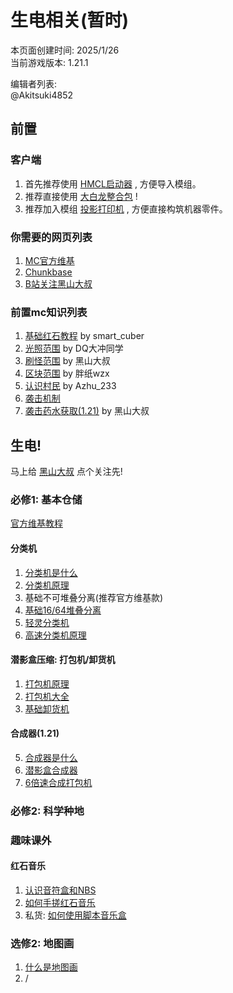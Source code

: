 # 生电相关(暂时)

本页面创建时间: 2025/1/26   
当前游戏版本: 1.21.1

编辑者列表:    
@Akitsuki4852


## 前置

### 客户端

1. 首先推荐使用 [HMCL启动器](https://hmcl.huangyuhui.net) , 方便导入模组。   
2. 推荐直接使用 [大白龙整合包](https://community.craft.moe/d/5121) !
3. 推荐加入模组 [投影打印机](https://www.bilibili.com/video/BV1nczGYuESb) , 方便直接构筑机器零件。

### 你需要的网页列表

1. [MC官方维基](https://minecraft.wiki)
2. [Chunkbase](https://www.chunkbase.com)
3. [B站关注黑山大叔](https://space.bilibili.com/19428259)

### 前置mc知识列表

1. [基础红石教程](https://www.bilibili.com/video/BV1ay4y1L7pV) by smart_cuber
2. [光照范围](https://www.bilibili.com/video/BV1C8411F7Fc) by DQ大冲同学
3. [刷怪范围](https://www.bilibili.com/video/BV1Wc41137BR) by 黑山大叔
4. [区块范围](https://www.bilibili.com/video/BV1ST421k7iN) by 胖纸wzx
5. [认识村民](https://www.bilibili.com/video/BV18S411w7dP) by Azhu_233
6. [袭击机制](https://www.bilibili.com/video/BV16P4y1H7aA)
7. [袭击药水获取(1.21)](https://www.bilibili.com/video/BV1Xp421C7sa) by 黑山大叔

## 生电!

马上给 [黑山大叔](https://space.bilibili.com/19428259) 点个关注先!

### 必修1: 基本仓储

[官方维基教程](https://zh.minecraft.wiki/w/Tutorial:%E9%80%9A%E7%94%A8%E7%89%A9%E5%93%81%E5%88%86%E7%B1%BB%E5%99%A8)

#### 分类机
1. [分类机是什么](https://www.bilibili.com/video/BV1CNSzY2ER7)
2. [分类机原理](https://www.bilibili.com/video/BV1kz4y1Q7G4)
3. 基础不可堆叠分离(推荐官方维基款)
4. [基础16/64堆叠分离](https://www.bilibili.com/video/BV1dv41137pA)
5. [轻灵分类机](https://www.bilibili.com/video/BV1ag4y177Wb)
6. [高速分类机原理](https://www.bilibili.com/video/BV1ja4y1i7pX)

#### 潜影盒压缩: 打包机/卸货机
1. [打包机原理](https://www.bilibili.com/video/BV1ZV4y1V7HD)
2. [打包机大全](https://www.bilibili.com/video/BV1Ji421Y7dQ)
3. [基础卸货机](https://www.bilibili.com/video/BV19h4y1b7nu)

#### 合成器(1.21)
5. [合成器是什么](https://www.bilibili.com/video/BV13H4y197dG)
6. [潜影盒合成器](https://www.bilibili.com/video/BV1bHS9YwEUt)
7. [6倍速合成打包机](https://www.bilibili.com/video/BV1wotUeMEUP)


### 必修2: 科学种地




### 趣味课外

#### 红石音乐

1. [认识音符盒和NBS](https://www.bilibili.com/video/BV1Ft411F78y)
2. [如何手搓红石音乐](https://www.bilibili.com/video/BV1hg411M79C)
3. 私货: [如何使用脚本音乐盒](https://community.craft.moe/d/5061)

### 选修2: 地图画

1. [什么是地图画](https://www.bilibili.com/video/BV14tBLYWEuV)
2. /

